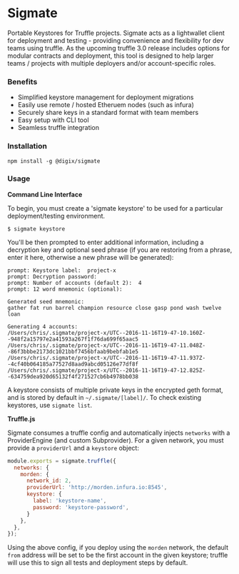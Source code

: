 # Sigmate

Portable Keystores for Truffle projects. Sigmate acts as a lightwallet client for deployment and testing - providing convenience and flexibility for dev teams using truffle. As the upcoming truffle 3.0 release includes options for modular contracts and deployment, this tool is designed to help larger teams / projects with multiple deployers and/or account-specific roles.

### Benefits

* Simplified keystore management for deployment migrations
* Easily use remote / hosted Etheruem nodes (such as infura)
* Securely share keys in a standard format with team members
* Easy setup with CLI tool
* Seamless truffle integration

### Installation

```
npm install -g @digix/sigmate
```

### Usage

**Command Line Interface**

To begin, you must create a 'sigmate keystore' to be used for a particular deployment/testing environment.

```
$ sigmate keystore
```

You'll be then prompted to enter additional information, including a decryption key and optional seed phrase (if you are restoring from a phrase, enter it here, otherwise a new phrase will be generated):

```
prompt: Keystore label:  project-x
prompt: Decryption password:
prompt: Number of accounts (default 2):  4
prompt: 12 word mnemonic (optional):

Generated seed mnemonic:
gather fat run barrel champion resource close gasp pond wash twelve loan

Generating 4 accounts:
/Users/chris/.sigmate/project-x/UTC--2016-11-16T19-47-10.160Z--948f2a15797e2a41593a267f1f76da699f65aac5
/Users/chris/.sigmate/project-x/UTC--2016-11-16T19-47-11.048Z--86f3bbbe2173dc1021bbf7456bfaab9bebfab1e5
/Users/chris/.sigmate/project-x/UTC--2016-11-16T19-47-11.937Z--4cf40b064185a77527d8aad9abcd05126e77df8f
/Users/chris/.sigmate/project-x/UTC--2016-11-16T19-47-12.825Z--634759dea920d65132f4f271527cb6b4978bb038
```

A keystore consists of multiple private keys in the encrypted geth format, and is stored by default in `~/.sigmate/[label]/`. To check existing keystores, use `sigmate list`.

**Truffle.js**

Sigmate consumes a truffle config and automatically injects `networks` with a ProviderEngine (and custom Subprovider). For a given network, you must provide a `providerUrl` and a `keystore` object:

```javascript
module.exports = sigmate.truffle({
  networks: {
    morden: {
      network_id: 2,
      providerUrl: 'http://morden.infura.io:8545',
      keystore: {
        label: 'keystore-name',
        password: 'keystore-password',
      }
    },
  },
});
```

Using the above config, if you deploy using the `morden` network, the default `from` address will be set to be the first account in the given keystore; truffle will use this to sign all tests and deployment steps by default.
